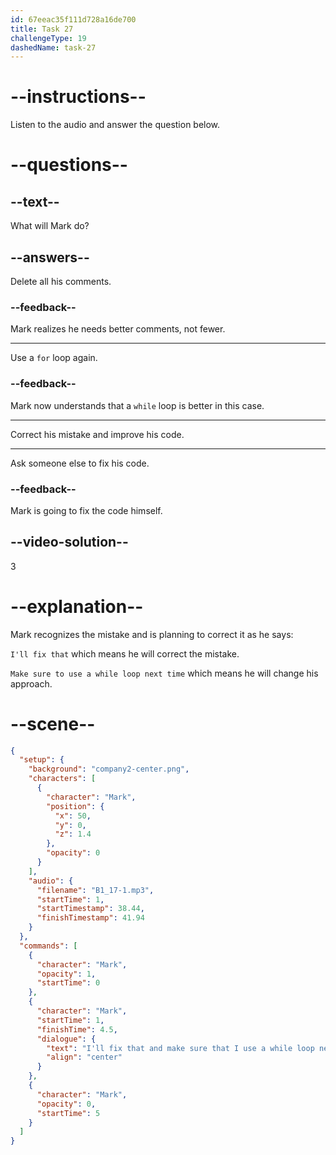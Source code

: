 ```yaml
---
id: 67eeac35f111d728a16de700
title: Task 27
challengeType: 19
dashedName: task-27
---
```


<!-- (audio) Mark: I'll fix that and make sure that I use a while loop next time. -->

# --instructions--

Listen to the audio and answer the question below.

# --questions--

## --text--

What will Mark do?

## --answers--

Delete all his comments.

### --feedback--

Mark realizes he needs better comments, not fewer.

---

Use a `for` loop again.

### --feedback--

Mark now understands that a `while` loop is better in this case.

---

Correct his mistake and improve his code.

---

Ask someone else to fix his code.

### --feedback--

Mark is going to fix the code himself.

## --video-solution--

3

# --explanation--

Mark recognizes the mistake and is planning to correct it as he says:

`I'll fix that` which means he will correct the mistake.

`Make sure to use a while loop next time` which means he will change his approach. 

# --scene--

```json
{
  "setup": {
    "background": "company2-center.png",
    "characters": [
      {
        "character": "Mark",
        "position": {
          "x": 50,
          "y": 0,
          "z": 1.4
        },
        "opacity": 0
      }
    ],
    "audio": {
      "filename": "B1_17-1.mp3",
      "startTime": 1,
      "startTimestamp": 38.44,
      "finishTimestamp": 41.94
    }
  },
  "commands": [
    {
      "character": "Mark",
      "opacity": 1,
      "startTime": 0
    },
    {
      "character": "Mark",
      "startTime": 1,
      "finishTime": 4.5,
      "dialogue": {
        "text": "I'll fix that and make sure that I use a while loop next time.",
        "align": "center"
      }
    },
    {
      "character": "Mark",
      "opacity": 0,
      "startTime": 5
    }
  ]
}
```
